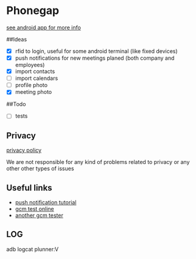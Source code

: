 # Phonegap

[see android app for more info](https://github.com/dima2015/android)

##Ideas
- [x] rfid to login, useful for some android terminal (like fixed devices)
- [x] push notifications for new meetings planed (both company and employees)
- [x] import contacts
- [ ] import calendars
- [ ] profile photo
- [x] meeting photo

##Todo
- [ ] tests

## Privacy

[privacy policy](http://plunner.com/privacy.txt)

We are not responsible for any kind of problems related to privacy or any other other types of issues

## Useful links
* [push notification tutorial](http://phonegappro.com/tutorials/apache-cordova-phonegap-push-notification-tutorial-part-1/)
* [gcm test online](http://www.pushwatch.com/gcm/)
* [another gcm tester](http://apns-gcm.bryantan.info/)

## LOG
adb logcat plunner:V
